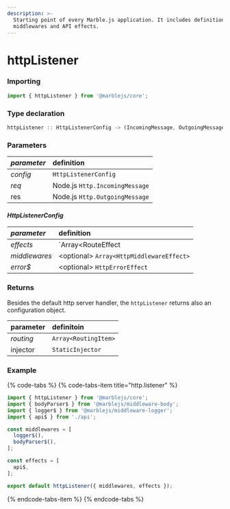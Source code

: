 ```yaml
---
description: >-
  Starting point of every Marble.js application. It includes definitions of all
  middlewares and API effects.
---
```


# httpListener

### **Importing**

```typescript
import { httpListener } from '@marblejs/core';
```

### **Type declaration**

```typescript
httpListener :: HttpListenerConfig -> (IncomingMessage, OutgoingMessage) -> void;
```

### **Parameters**

| _parameter_ | definition |
| :--- | :--- |
| _config_ | `HttpListenerConfig` |
| _req_  | Node.js `Http.IncomingMessage` |
| res | Node.js `Http.OutgoingMessage` |

#### _**HttpListenerConfig**_

| _parameter_ | definition |
| :--- | :--- |
| _effects_ | `Array<RouteEffect | RouteEffectGroup>` |
| _middlewares_ | &lt;optional&gt; `Array<HttpMiddlewareEffect>` |
| _error$_ | &lt;optional&gt; `HttpErrorEffect` |

### Returns

Besides the default http server handler, the `httpListener` returns also an configuration object.

| parameter | definitoin |
| :--- | :--- |
| _routing_ | `Array<RoutingItem>` |
| injector | `StaticInjector` |

### **Example**

{% code-tabs %}
{% code-tabs-item title="http.listener" %}
```typescript
import { httpListener } from '@marblejs/core';
import { bodyParser$ } from '@marblejs/middleware-body';
import { logger$ } from '@marblejs/middleware-logger';
import { api$ } from './api';

const middlewares = [
  logger$(),
  bodyParser$(),
];

const effects = [
  api$,
];

export default httpListener({ middlewares, effects });
```
{% endcode-tabs-item %}
{% endcode-tabs %}

